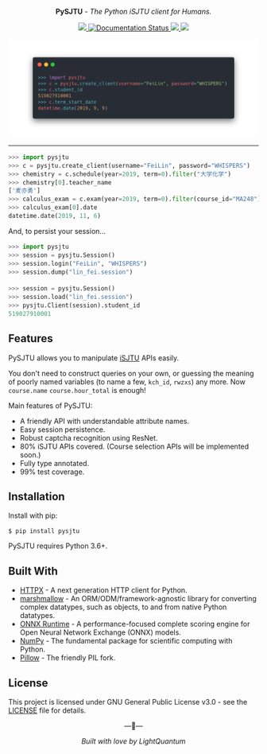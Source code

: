 <p align="center"><strong>PySJTU</strong> <em>- The Python iSJTU client for Humans.</em></p>

<p align="center">
<a href="https://github.com/PhotonQuantum/pysjtu">
    <img src="https://github.com/PhotonQuantum/pysjtu/workflows/PySJTU%20Tests/badge.svg"
</a>
<a href='https://pysjtu.readthedocs.io/en/latest/?badge=latest'>
    <img src='https://readthedocs.org/projects/pysjtu/badge/?version=latest' alt='Documentation Status' />
</a>
<a href="https://www.codacy.com/manual/PhotonQuantum/pysjtu?utm_source=github.com&amp;utm_medium=referral&amp;utm_content=PhotonQuantum/pysjtu&amp;utm_campaign=Badge_Coverage">
    <img src="https://api.codacy.com/project/badge/Coverage/4961a9a6c817419fae7b7b567b8e1367"/>
</a>
<a href="https://www.codacy.com/manual/PhotonQuantum/pysjtu?utm_source=github.com&amp;utm_medium=referral&amp;utm_content=PhotonQuantum/pysjtu&amp;utm_campaign=Badge_Grade">
    <img src="https://api.codacy.com/project/badge/Grade/4961a9a6c817419fae7b7b567b8e1367"/>
</a>
</p>

![screenshot](docs/images/pysjtu.png)

---

```python
>>> import pysjtu
>>> c = pysjtu.create_client(username="FeiLin", password="WHISPERS")
>>> chemistry = c.schedule(year=2019, term=0).filter("大学化学")
>>> chemistry[0].teacher_name
['麦亦勇']
>>> calculus_exam = c.exam(year=2019, term=0).filter(course_id="MA248")
>>> calculus_exam[0].date
datetime.date(2019, 11, 6)
```

And, to persist your session...

```python
>>> import pysjtu
>>> session = pysjtu.Session()
>>> session.login("FeiLin", "WHISPERS")
>>> session.dump("lin_fei.session")

>>> session = pysjtu.Session()
>>> session.load("lin_fei.session")
>>> pysjtu.Client(session).student_id
519027910001
```

## Features

PySJTU allows you to manipulate [iSJTU](https://i.sjtu.edu.cn) APIs easily.

You don't need to construct queries on your own, or guessing the meaning of poorly named variables (to name a few, `kch_id`, `rwzxs`) any more. 
Now `course.name` `course.hour_total` is enough!

Main features of PySJTU:

- A friendly API with understandable attribute names.
- Easy session persistence.
- Robust captcha recognition using ResNet.
- 80% iSJTU APIs covered. (Course selection APIs will be implemented soon.)
- Fully type annotated.
- 99% test coverage.

## Installation

Install with pip:

```shell script
$ pip install pysjtu
```

PySJTU requires Python 3.6+.

## Built With

- [HTTPX](https://www.python-httpx.org/) - A next generation HTTP client for Python.
- [marshmallow](https://github.com/marshmallow-code/marshmallow) - An ORM/ODM/framework-agnostic library for converting complex datatypes, such as objects, to and from native Python datatypes.
- [ONNX Runtime](https://github.com/microsoft/onnxruntime) - A performance-focused complete scoring engine for Open Neural Network Exchange (ONNX) models.
- [NumPy](https://numpy.org/) - The fundamental package for scientific computing with Python.
- [Pillow](https://python-pillow.org/) - The friendly PIL fork.

## License

This project is licensed under GNU General Public License v3.0 - see the [LICENSE](LICENSE) file for details.

<p align="center">&mdash;💖&mdash;</p>
<p align="center"><i>Built with love by LightQuantum</i></p>
